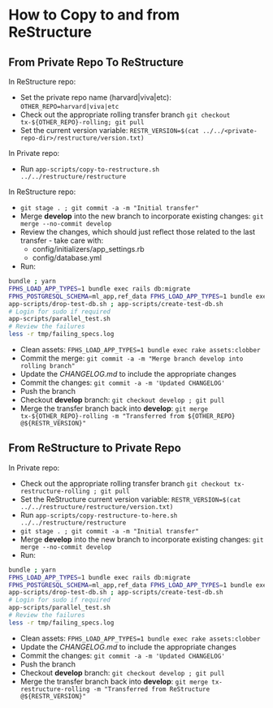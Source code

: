 # How to Copy to and from ReStructure

## From Private Repo To ReStructure

In ReStructure repo:

- Set the private repo name (harvard|viva|etc): `OTHER_REPO=harvard|viva|etc`
- Check out the appropriate rolling transfer branch `git checkout tx-${OTHER_REPO}-rolling; git pull`
- Set the current version variable: `RESTR_VERSION=$(cat ../../<private-repo-dir>/restructure/version.txt)`

In Private repo:

- Run `app-scripts/copy-to-restructure.sh ../../restructure/restructure`

In ReStructure repo:

- `git stage . ; git commit -a -m "Initial transfer"`
- Merge **develop** into the new branch to incorporate existing changes: `git merge --no-commit develop`
- Review the changes, which should just reflect those related to the last transfer - take care with:
  - config/initializers/app_settings.rb
  - config/database.yml
- Run:

```sh
bundle ; yarn
FPHS_LOAD_APP_TYPES=1 bundle exec rails db:migrate
FPHS_POSTGRESQL_SCHEMA=ml_app,ref_data FPHS_LOAD_APP_TYPES=1 bundle exec rake db:structure:dump
app-scripts/drop-test-db.sh ; app-scripts/create-test-db.sh
# Login for sudo if required
app-scripts/parallel_test.sh
# Review the failures
less -r tmp/failing_specs.log
```

- Clean assets: `FPHS_LOAD_APP_TYPES=1 bundle exec rake assets:clobber`
- Commit the merge: `git commit -a -m "Merge branch develop into rolling branch"`
- Update the _CHANGELOG.md_ to include the appropriate changes
- Commit the changes: `git commit -a -m 'Updated CHANGELOG'`
- Push the branch
- Checkout **develop** branch: `git checkout develop ; git pull`
- Merge the transfer branch back into **develop**: `git merge tx-${OTHER_REPO}-rolling -m "Transferred from ${OTHER_REPO} @${RESTR_VERSION}"`

## From ReStructure to Private Repo

In Private repo:

- Check out the appropriate rolling transfer branch `git checkout tx-restructure-rolling ; git pull`
- Set the ReStructure current version variable: `RESTR_VERSION=$(cat ../../restructure/restructure/version.txt)`
- Run `app-scripts/copy-restructure-to-here.sh ../../restructure/restructure`
- `git stage . ; git commit -a -m "Initial transfer"`
- Merge **develop** into the new branch to incorporate existing changes: `git merge --no-commit develop`
- Run:

```sh
bundle ; yarn
FPHS_LOAD_APP_TYPES=1 bundle exec rails db:migrate
FPHS_POSTGRESQL_SCHEMA=ml_app,ref_data FPHS_LOAD_APP_TYPES=1 bundle exec rake db:structure:dump
app-scripts/drop-test-db.sh ; app-scripts/create-test-db.sh
# Login for sudo if required
app-scripts/parallel_test.sh
# Review the failures
less -r tmp/failing_specs.log
```

- Clean assets: `FPHS_LOAD_APP_TYPES=1 bundle exec rake assets:clobber`
- Update the _CHANGELOG.md_ to include the appropriate changes
- Commit the changes: `git commit -a -m 'Updated CHANGELOG'`
- Push the branch
- Checkout **develop** branch: `git checkout develop ; git pull`
- Merge the transfer branch back into **develop**: `git merge tx-restructure-rolling -m "Transferred from ReStructure @${RESTR_VERSION}"`
